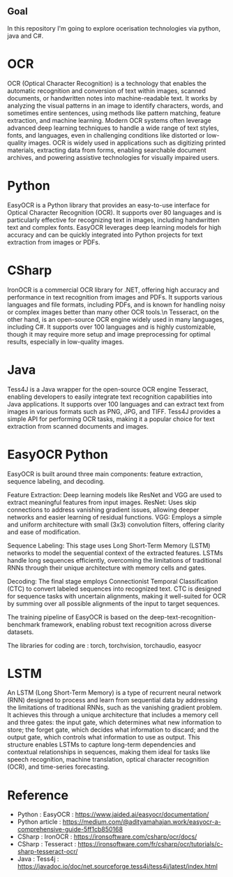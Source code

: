 ## Goal
In this repository I'm going to explore ocerisation technologies via python, java and C#.

# OCR
OCR (Optical Character Recognition) is a technology that enables the automatic recognition and conversion of text within images, scanned documents, or handwritten notes into machine-readable text. It works by analyzing the visual patterns in an image to identify characters, words, and sometimes entire sentences, using methods like pattern matching, feature extraction, and machine learning. Modern OCR systems often leverage advanced deep learning techniques to handle a wide range of text styles, fonts, and languages, even in challenging conditions like distorted or low-quality images. OCR is widely used in applications such as digitizing printed materials, extracting data from forms, enabling searchable document archives, and powering assistive technologies for visually impaired users.

# Python
EasyOCR is a Python library that provides an easy-to-use interface for Optical Character Recognition (OCR). It supports over 80 languages and is particularly effective for recognizing text in images, including handwritten text and complex fonts. EasyOCR leverages deep learning models for high accuracy and can be quickly integrated into Python projects for text extraction from images or PDFs.

# CSharp
IronOCR is a commercial OCR library for .NET, offering high accuracy and performance in text recognition from images and PDFs. It supports various languages and file formats, including PDFs, and is known for handling noisy or complex images better than many other OCR tools.\n
Tesseract, on the other hand, is an open-source OCR engine widely used in many languages, including C#. It supports over 100 languages and is highly customizable, though it may require more setup and image preprocessing for optimal results, especially in low-quality images.

# Java
Tess4J is a Java wrapper for the open-source OCR engine Tesseract, enabling developers to easily integrate text recognition capabilities into Java applications. It supports over 100 languages and can extract text from images in various formats such as PNG, JPG, and TIFF. Tess4J provides a simple API for performing OCR tasks, making it a popular choice for text extraction from scanned documents and images.

# EasyOCR Python
EasyOCR is built around three main components: feature extraction, sequence labeling, and decoding.

Feature Extraction:
    Deep learning models like ResNet and VGG are used to extract meaningful features from input images.
    ResNet: Uses skip connections to address vanishing gradient issues, allowing deeper networks and easier learning of residual functions.
    VGG: Employs a simple and uniform architecture with small (3x3) convolution filters, offering clarity and ease of modification.

Sequence Labeling:
    This stage uses Long Short-Term Memory (LSTM) networks to model the sequential context of the extracted features. LSTMs handle long sequences efficiently, overcoming the limitations of traditional RNNs through their unique architecture with memory cells and gates.

Decoding:
    The final stage employs Connectionist Temporal Classification (CTC) to convert labeled sequences into recognized text. CTC is designed for sequence tasks with uncertain alignments, making it well-suited for OCR by summing over all possible alignments of the input to target sequences.

The training pipeline of EasyOCR is based on the deep-text-recognition-benchmark framework, enabling robust text recognition across diverse datasets.

The libraries for coding are : torch, torchvision, torchaudio, easyocr

# LSTM
An LSTM (Long Short-Term Memory) is a type of recurrent neural network (RNN) designed to process and learn from sequential data by addressing the limitations of traditional RNNs, such as the vanishing gradient problem. It achieves this through a unique architecture that includes a memory cell and three gates: the input gate, which determines what new information to store; the forget gate, which decides what information to discard; and the output gate, which controls what information to use as output. This structure enables LSTMs to capture long-term dependencies and contextual relationships in sequences, making them ideal for tasks like speech recognition, machine translation, optical character recognition (OCR), and time-series forecasting.

# Reference 
- Python : EasyOCR : https://www.jaided.ai/easyocr/documentation/
- Python article : https://medium.com/@adityamahajan.work/easyocr-a-comprehensive-guide-5ff1cb850168
- CSharp : IronOCR : https://ironsoftware.com/csharp/ocr/docs/
- CSharp : Tesseract : https://ironsoftware.com/fr/csharp/ocr/tutorials/c-sharp-tesseract-ocr/
- Java : Tess4j : https://javadoc.io/doc/net.sourceforge.tess4j/tess4j/latest/index.html
